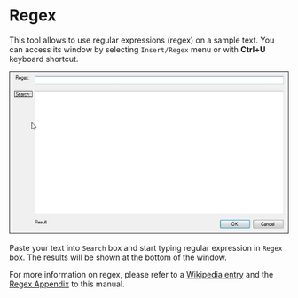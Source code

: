 # Regex

This tool allows to use regular expressions \(regex\) on a sample text. You can access its window by selecting `Insert/Regex` menu or with **Ctrl+U** keyboard shortcut.

![](../../-assets/regex.jpg)

Paste your text into `Search` box and start typing regular expression in `Regex` box. The results will be shown at the bottom of the window.

For more information on regex, please refer to a [Wikipedia entry](https://en.wikipedia.org/wiki/Regular_expression) and the [Regex Appendix](https://manual.g1ant.com/link/G1ANT.Manual/appendices/regex.md) to this manual.

